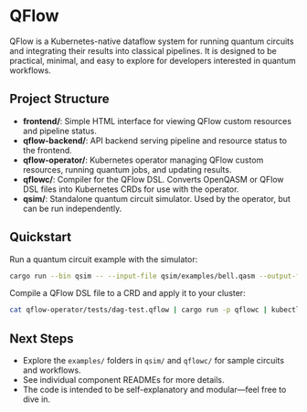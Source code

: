# QFlow

QFlow is a Kubernetes-native dataflow system for running quantum circuits and integrating their results into classical pipelines. It is designed to be practical, minimal, and easy to explore for developers interested in quantum workflows.

## Project Structure

- **frontend/**: Simple HTML interface for viewing QFlow custom resources and pipeline status.
- **qflow-backend/**: API backend serving pipeline and resource status to the frontend.
- **qflow-operator/**: Kubernetes operator managing QFlow custom resources, running quantum jobs, and updating results.
- **qflowc/**: Compiler for the QFlow DSL. Converts OpenQASM or QFlow DSL files into Kubernetes CRDs for use with the operator.
- **qsim/**: Standalone quantum circuit simulator. Used by the operator, but can be run independently.

## Quickstart

Run a quantum circuit example with the simulator:

```bash
cargo run --bin qsim -- --input-file qsim/examples/bell.qasm --output-file results.json
```

Compile a QFlow DSL file to a CRD and apply it to your cluster:

```bash
cat qflow-operator/tests/dag-test.qflow | cargo run -p qflowc | kubectl apply -f -
```

## Next Steps

- Explore the `examples/` folders in `qsim/` and `qflowc/` for sample circuits and workflows.
- See individual component READMEs for more details.
- The code is intended to be self-explanatory and modular—feel free to dive in.